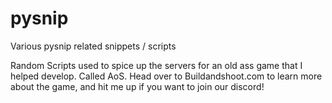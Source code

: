 pysnip
======

Various pysnip related snippets / scripts

Random Scripts used to spice up the servers for an old ass game that I helped develop. Called AoS. Head over to Buildandshoot.com to learn more about the game, and hit me up if you want to join our discord!
